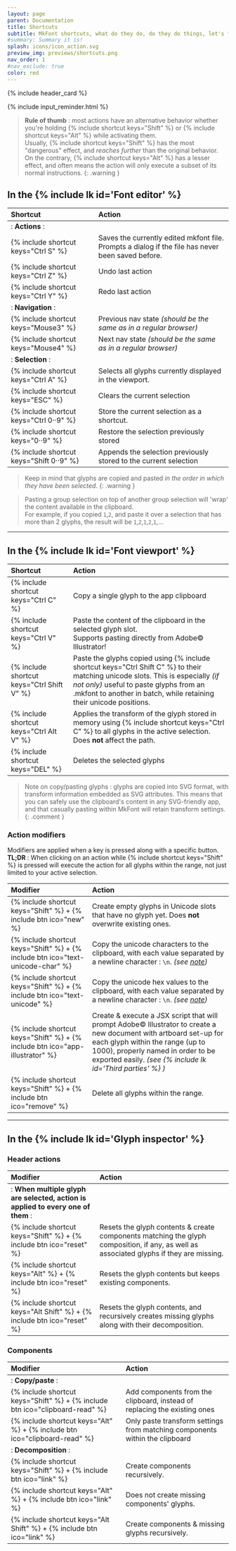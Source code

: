 ```yaml
---
layout: page
parent: Documentation
title: Shortcuts
subtitle: MkFont shortcuts, what do they do, do they do things, let's find out!
#summary: Summary it is!
splash: icons/icon_action.svg
preview_img: previews/shortcuts.png
nav_order: 1
#nav_exclude: true
color: red
---
```


{% include header_card %}

{% include input_reminder.html %}

>**Rule of thumb** : most actions have an alternative behavior whether you're holding {% include shortcut keys="Shift" %} or {% include shortcut keys="Alt" %} while activating them.  
>Usually, {% include shortcut keys="Shift" %} has the most "dangerous" effect, and *reaches further* than the original behavior.  
>On the contrary, {% include shortcut keys="Alt" %} has a lesser effect, and often means the action will only execute a subset of its normal instructions.
{: .warning }

## In the {% include lk id='Font editor' %}

| Shortcut       | Action          |
|:-------------|:------------------|
|: **Actions** :||
| {% include shortcut keys="Ctrl S" %}           | Saves the currently edited mkfont file. Prompts a dialog if the file has never been saved before. |
| {% include shortcut keys="Ctrl Z" %}           | Undo last action |
| {% include shortcut keys="Ctrl Y" %}           | Redo last action |
|: **Navigation** :||
| {% include shortcut keys="Mouse3" %}           | Previous nav state *(should be the same as in a regular browser)* |
| {% include shortcut keys="Mouse4" %}           | Next nav state *(should be the same as in a regular browser)* |
|: **Selection** :||
| {% include shortcut keys="Ctrl A" %}           | Selects all glyphs currently displayed in the viewport. |
| {% include shortcut keys="ESC" %}           | Clears the current selection |
| {% include shortcut keys="Ctrl 0··9" %}           | Store the current selection as a shortcut. |
| {% include shortcut keys="0··9" %}           | Restore the selection previously stored |
| {% include shortcut keys="Shift 0··9" %}           | Appends the selection previously stored to the current selection |

> Keep in mind that glyphs are copied and pasted *in the order in which they have been selected*.
{: .warning }

> Pasting a group selection on top of another group selection will 'wrap' the content available in the clipboard.  
> For example, if you copied `1`,`2`, and paste it over a selection that has more than 2 glyphs, the result will be `1`,`2`,`1`,`2`,`1`,...

---

## In the {% include lk id='Font viewport' %}

| Shortcut       | Action          |
|:-------------|:------------------|
| {% include shortcut keys="Ctrl C" %}           | Copy a single glyph to the app clipboard |
| {% include shortcut keys="Ctrl V" %}           | Paste the content of the clipboard in the selected glyph slot.<br>Supports pasting directly from Adobe© Illustrator! |
| {% include shortcut keys="Ctrl Shift V" %}           | Paste the glyphs copied using {% include shortcut keys="Ctrl Shift C" %} to their matching unicode slots. This is especially *(if not only)* useful to paste glyphs from an .mkfont to another in batch, while retaining their unicode positions. |
| {% include shortcut keys="Ctrl Alt V" %}           | Applies the transform of the glyph stored in memory using {% include shortcut keys="Ctrl C" %} to all glyphs in the active selection. Does **not** affect the path. |
| {% include shortcut keys="DEL" %}           | Deletes the selected glyphs |

>Note on copy/pasting glyphs : glyphs are copied into SVG format, with transform information embedded as SVG attributes. This means that you can safely use the clipboard's content in any SVG-friendly app, and that casually pasting within MkFont will retain transform settings.
{: .comment }

### Action modifiers

Modifiers are applied when a key is pressed along with a specific button.  
**TL;DR** : When clicking on an action while {% include shortcut keys="Shift" %} is pressed will execute the action for all glyphs within the range, not just limited to your active selection.

| Modifier       | Action          |
|:-------------|:------------------|
| {% include shortcut keys="Shift" %} + {% include btn ico="new" %}  | Create empty glyphs in Unicode slots that have no glyph yet. Does **not** overwrite existing ones. |
| {% include shortcut keys="Shift" %} + {% include btn ico="text-unicode-char" %} | Copy the unicode characters to the clipboard, with each value separated by a newline character : `\n`. *(see [note](#note-on-unicode-lists))* |
| {% include shortcut keys="Shift" %} + {% include btn ico="text-unicode" %} | Copy the unicode hex values to the clipboard, with each value separated by a newline character : `\n`. *(see [note](#note-on-unicode-lists))* |
| {% include shortcut keys="Shift" %} + {% include btn ico="app-illustrator" %} | Create & execute a JSX script that will prompt Adobe© Illustrator to create a new document with artboard set-up for each glyph within the range (up to 1000), properly named in order to be exported easily. *(see {% include lk id='Third parties' %} )*  |
| {% include shortcut keys="Shift" %} + {% include btn ico="remove" %} | Delete all glyphs within the range. |

---

## In the {% include lk id='Glyph inspector' %}

### Header actions

| Modifier       | Action          |
|:-------------|:------------------|
|: **When multiple glyph are selected, action is applied to every one of them** :||
| {% include shortcut keys="Shift" %} + {% include btn ico="reset" %} | Resets the glyph contents & create components matching the glyph composition, if any, as well as associated glyphs if they are missing. |
| {% include shortcut keys="Alt" %} + {% include btn ico="reset" %} | Resets the glyph contents but keeps existing components. |
| {% include shortcut keys="Alt Shift" %} + {% include btn ico="reset" %} | Resets the glyph contents, and recursively creates missing glyphs along with their decomposition.  |

### Components

| Modifier       | Action          |
|:-------------|:------------------|
|: **Copy/paste** :||
| {% include shortcut keys="Shift" %} + {% include btn ico="clipboard-read" %} | Add components from the clipboard, instead of replacing the existing ones |
| {% include shortcut keys="Alt" %} + {% include btn ico="clipboard-read" %} | Only paste transform settings from matching components within the clipboard |
|: **Decomposition** :||
| {% include shortcut keys="Shift" %} + {% include btn ico="link" %} | Create components recursively. |
| {% include shortcut keys="Alt" %} + {% include btn ico="link" %} | Does not create missing components' glyphs. |
| {% include shortcut keys="Alt Shift" %} + {% include btn ico="link" %} | Create components & missing glyphs recursively. |